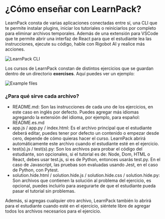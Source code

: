 # ¿Cómo enseñar con LearnPack?

LearnPack consta de varias aplicaciones conectadas entre sí, una CLI que te permite instalar plugins, iniciar los tutoriales o reiniciarlos por completo para eliminar archivos temporales. Además de una extensión para VSCode que te permite abrir una interfaz de React para que el estudiante lea las instrucciones, ejecute su código, hable con Rigobot AI y realice más acciones.

![LearnPack CLI](https://github.com/learnpack/docs/assets/107764250/7cf98dd0-6144-4b06-9543-aecaee3bb470)

Los cursos de LearnPack constan de distintos ejercicios que se guardan dentro de un directorio **exercises**. Aquí puedes ver un ejemplo:

![Example files](https://github.com/learnpack/docs/assets/107764250/eafb68d1-4dda-443c-8b69-6683069a0f1d)

### ¿Para qué sirve cada archivo?

- README.md: Son las instrucciones de cada uno de los ejercicios, en este caso en inglés por defecto. Puedes agregar más idiomas agregando la extensión del idioma, por ejemplo, para español: README.es.md
- app.js / app.py / index.html: Es el archivo principal que el estudiante deberá editar, puedes tener por defecto un contenido o empezar desde cero, depende de cómo quieras hacer el curso. LearnPack abrirá automáticamente este archivo cuando el estudiante esté en el ejercicio.
- test(s).js / test(s).py: Son los archivos para probar el código del estudiante, son opcionales, si el tutorial es de: Node, Dom, HTML o React, debes usar test.js, si es de Python, entonces usarás test.py. En el caso de Javascript, las pruebas son evaluadas usando Jest, en el caso de Python, con Pytest.
- solution.hide.html / solution.hide.js / solution.hide.css / solution.hide.py: Son archivos que contienen la solución al problema del ejercicio, es opcional, puedes incluirlo para asegurarte de que el estudiante pueda pasar el tutorial sin problemas.

Además, si agregas cualquier otro archivo, LearnPack también lo abrirá para el estudiante cuando esté en el ejercicio, siéntete libre de agregar todos los archivos necesarios para el ejercicio.
